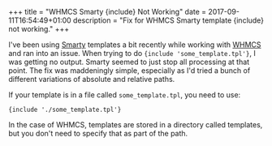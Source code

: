 +++
title = "WHMCS Smarty {include} Not Working"
date = 2017-09-11T16:54:49+01:00
description = "Fix for WHMCS Smarty template {include} not working."
+++

I've been using [Smarty](https://www.smarty.net/) templates a bit
recently while working with [WHMCS](https://www.whmcs.com/) and ran into
an issue. When trying to do `{include 'some_template.tpl'}`, I was
getting no output. Smarty seemed to just stop all processing at that
point. The fix was maddeningly simple, especially as I'd tried a bunch
of different variations of absolute and relative paths.

If your template is in a file called `some_template.tpl`, you need to
use:

```
{include './some_template.tpl'}
```

In the case of WHMCS, templates are stored in a directory called
templates, but you don't need to specify that as part of the path.
